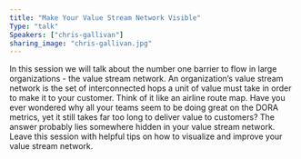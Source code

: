 ```yaml
---
title: "Make Your Value Stream Network Visible"
Type: "talk"
Speakers: ["chris-gallivan"]
sharing_image: "chris-gallivan.jpg"
---
```


In this session we will talk about the number one barrier to flow in large organizations - the value stream network. An organization’s value stream network is the set of interconnected hops a unit of value must take in order to make it to your customer. Think of it like an airline route map. Have you ever wondered why all your teams seem to be doing great on the DORA metrics, yet it still takes far too long to deliver value to customers? The answer probably lies somewhere hidden in your value stream network. Leave this session with helpful tips on how to visualize and improve your value stream network.
